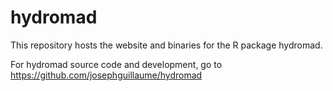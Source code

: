 # hydromad

This repository hosts the website and binaries for the R package hydromad.

For hydromad source code and development, go to https://github.com/josephguillaume/hydromad
